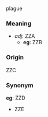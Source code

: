 plague
### Meaning
+ _adj_: ZZA
    + __eg__: ZZB

### Origin

ZZC

### Synonym

__eg__: ZZD

+ ZZE


